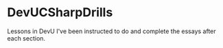 # DevUCSharpDrills
Lessons in DevU I've been instructed to do and complete the essays after each section.
